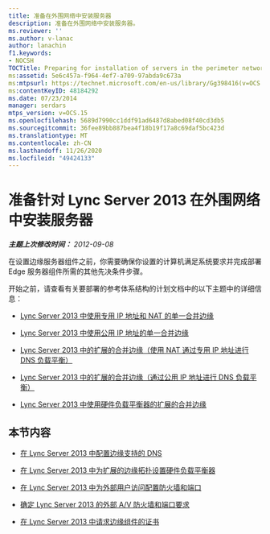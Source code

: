 ```yaml
---
title: 准备在外围网络中安装服务器
description: 准备在外围网络中安装服务器。
ms.reviewer: ''
ms.author: v-lanac
author: lanachin
f1.keywords:
- NOCSH
TOCTitle: Preparing for installation of servers in the perimeter network
ms:assetid: 5e6c457a-f964-4ef7-a709-97abda9c673a
ms:mtpsurl: https://technet.microsoft.com/en-us/library/Gg398416(v=OCS.15)
ms:contentKeyID: 48184292
ms.date: 07/23/2014
manager: serdars
mtps_version: v=OCS.15
ms.openlocfilehash: 5689d7990cc1ddf91ad6487d8abed08f40cd3db5
ms.sourcegitcommit: 36fee89bb887bea4f18b19f17a8c69daf5bc423d
ms.translationtype: MT
ms.contentlocale: zh-CN
ms.lasthandoff: 11/26/2020
ms.locfileid: "49424133"
---
```

# <a name="preparing-for-installation-of-servers-in-the-perimeter-network-for-lync-server-2013"></a>准备针对 Lync Server 2013 在外围网络中安装服务器

<div data-xmlns="http://www.w3.org/1999/xhtml">

<div class="topic" data-xmlns="http://www.w3.org/1999/xhtml" data-msxsl="urn:schemas-microsoft-com:xslt" data-cs="https://msdn.microsoft.com/">

<div data-asp="https://msdn2.microsoft.com/asp">



</div>

<div id="mainSection">

<div id="mainBody">

<span> </span>

_**主题上次修改时间：** 2012-09-08_

在设置边缘服务器组件之前，你需要确保你设置的计算机满足系统要求并完成部署 Edge 服务器组件所需的其他先决条件步骤。

开始之前，请查看有关要部署的参考体系结构的计划文档中的以下主题中的详细信息：

  - [Lync Server 2013 中使用专用 IP 地址和 NAT 的单一合并边缘](lync-server-2013-single-consolidated-edge-with-private-ip-addresses-and-nat.md)

  - [Lync Server 2013 中使用公用 IP 地址的单一合并边缘](lync-server-2013-single-consolidated-edge-with-public-ip-addresses.md)

  - [Lync Server 2013 中的扩展的合并边缘（使用 NAT 通过专用 IP 地址进行 DNS 负载平衡）](lync-server-2013-scaled-consolidated-edge-dns-load-balancing-with-private-ip-addresses-using-nat.md)

  - [Lync Server 2013 中的扩展的合并边缘（通过公用 IP 地址进行 DNS 负载平衡）](lync-server-2013-scaled-consolidated-edge-dns-load-balancing-with-public-ip-addresses.md)

  - [Lync Server 2013 中使用硬件负载平衡器的扩展的合并边缘](lync-server-2013-scaled-consolidated-edge-with-hardware-load-balancers.md)

<div>

## <a name="in-this-section"></a>本节内容

  - [在 Lync Server 2013 中配置边缘支持的 DNS](lync-server-2013-configure-dns-for-edge-support.md)

  - [在 Lync Server 2013 中为扩展的边缘拓扑设置硬件负载平衡器](lync-server-2013-set-up-hardware-load-balancers-for-scaled-edge-topologies.md)

  - [在 Lync Server 2013 中为外部用户访问配置防火墙和端口](lync-server-2013-configure-firewalls-and-ports-for-external-user-access.md)

  - [确定 Lync Server 2013 的外部 A/V 防火墙和端口要求](lync-server-2013-determine-external-a-v-firewall-and-port-requirements.md)

  - [在 Lync Server 2013 中请求边缘组件的证书](lync-server-2013-request-certificates-for-edge-components.md)

</div>

</div>

<span> </span>

</div>

</div>

</div>

